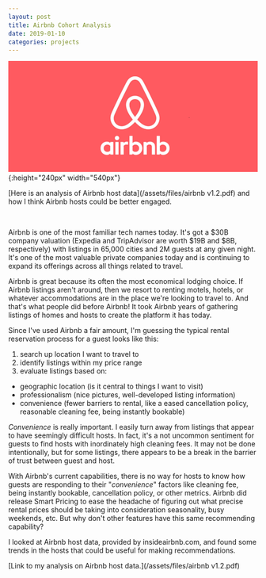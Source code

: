 ```yaml
---
layout: post
title: Airbnb Cohort Analysis
date: 2019-01-10
categories: projects
---
```


![](/assets/images/Airbnb.png){:height="240px" width="540px"}

[Here is an analysis of Airbnb host data](/assets/files/airbnb v1.2.pdf) and how I think Airbnb hosts could be better engaged.

<br>

Airbnb is one of the most familiar tech names today. It's got a $30B company valuation (Expedia and TripAdvisor are worth $19B and $8B, respectively) with listings in 65,000 cities and 2M guests at any given night. It's one of the most valuable private companies today and is continuing to expand its offerings across all things related to travel.

Airbnb is great because its often the most economical lodging choice. If Airbnb listings aren't around, then we resort to renting motels, hotels, or whatever accommodations are in the place we're looking to travel to. And that's what people did before Airbnb! It took Airbnb years of gathering listings of homes and hosts to create the platform it has today.

Since I've used Airbnb a fair amount, I'm guessing the typical rental reservation process for a guest looks like this:
1. search up location I want to travel to
2. identify listings within my price range
3. evaluate listings based on:

- geographic location (is it central to things I want to visit)
- professionalism (nice pictures, well-developed listing information)
- convenience (fewer barriers to rental, like a eased cancellation policy, reasonable cleaning fee, being instantly bookable)

_Convenience_ is really important. I easily turn away from listings that appear to have seemingly difficult hosts. In fact, it's a not uncommon sentiment for guests to find hosts with inordinately high cleaning fees. It may not be done intentionally, but for some listings, there appears to be a break in the barrier of trust between guest and host.

With Airbnb's current capabilities, there is no way for hosts to know how guests are responding to their "_convenience_" factors like cleaning fee, being instantly bookable, cancellation policy, or other metrics. Airbnb did release Smart Pricing to ease the headache of figuring out what precise rental prices should be taking into consideration seasonality, busy weekends, etc. But why don't other features have this same recommending capability?

I looked at Airbnb host data, provided by insideairbnb.com, and found some trends in the hosts that could be useful for making recommendations.

[Link to my analysis on Airbnb host data.](/assets/files/airbnb v1.2.pdf)

